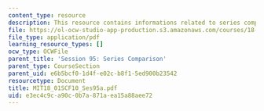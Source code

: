 ```yaml
---
content_type: resource
description: This resource contains informations related to series comparison.
file: https://ol-ocw-studio-app-production.s3.amazonaws.com/courses/18-01sc-single-variable-calculus-fall-2010/e3ec4c9ca90c0b7a871aea15a88aee72_MIT18_01SCF10_Ses95a.pdf
file_type: application/pdf
learning_resource_types: []
ocw_type: OCWFile
parent_title: 'Session 95: Series Comparison'
parent_type: CourseSection
parent_uid: e6b5bcf0-1d4f-e02c-b8f1-5ed900b23542
resourcetype: Document
title: MIT18_01SCF10_Ses95a.pdf
uid: e3ec4c9c-a90c-0b7a-871a-ea15a88aee72
---
```

